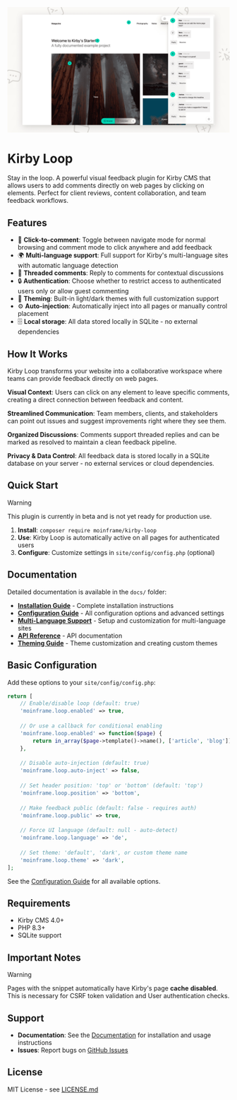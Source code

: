 ![Kirby Loop](kirby-loop.png)
# Kirby Loop

Stay in the loop. A powerful visual feedback plugin for Kirby CMS that allows users to add comments directly on web pages by clicking on elements. Perfect for client reviews, content collaboration, and team feedback workflows.

## Features

- 🎯 **Click-to-comment**: Toggle between navigate mode for normal browsing and comment mode to click anywhere and add feedback
- 🌍 **Multi-language support**: Full support for Kirby's multi-language sites with automatic language detection
- 💬 **Threaded comments**: Reply to comments for contextual discussions
- 🔒 **Authentication**: Choose whether to restrict access to authenticated users only or allow guest commenting
- 🎨 **Theming**: Built-in light/dark themes with full customization support
- ⚙️ **Auto-injection**: Automatically inject into all pages or manually control placement
- 🗄️ **Local storage**: All data stored locally in SQLite - no external dependencies

## How It Works

Kirby Loop transforms your website into a collaborative workspace where teams can provide feedback directly on web pages.

**Visual Context**: Users can click on any element to leave specific comments, creating a direct connection between feedback and content.

**Streamlined Communication**: Team members, clients, and stakeholders can point out issues and suggest improvements right where they see them.

**Organized Discussions**: Comments support threaded replies and can be marked as resolved to maintain a clean feedback pipeline.

**Privacy & Data Control**: All feedback data is stored locally in a SQLite database on your server - no external services or cloud dependencies.

## Quick Start

> [!WARNING]
> This plugin is currently in beta and is not yet ready for production use.


1. **Install**: `composer require moinframe/kirby-loop`
2. **Use**: Kirby Loop is automatically active on all pages for authenticated users
3. **Configure**: Customize settings in `site/config/config.php` (optional)

## Documentation

Detailed documentation is available in the `docs/` folder:

- **[Installation Guide](https://moinfra.me/docs/moinframe-loop/01-installation)** - Complete installation instructions
- **[Configuration Guide](https://moinfra.me/docs/moinframe-loop/02-configuration)** - All configuration options and advanced settings
- **[Multi-Language Support](https://moinfra.me/docs/moinframe-loop/03-multi-language)** - Setup and customization for multi-language sites
- **[API Reference](https://moinfra.me/docs/moinframe-loop/05-api)** - API documentation
- **[Theming Guide](https://moinfra.me/docs/moinframe-loop/04-theming)** - Theme customization and creating custom themes

## Basic Configuration

Add these options to your `site/config/config.php`:

```php
return [
    // Enable/disable loop (default: true)
    'moinframe.loop.enabled' => true,

    // Or use a callback for conditional enabling
    'moinframe.loop.enabled' => function($page) {
        return in_array($page->template()->name(), ['article', 'blog']);
    },

    // Disable auto-injection (default: true)
    'moinframe.loop.auto-inject' => false,

    // Set header position: 'top' or 'bottom' (default: 'top')
    'moinframe.loop.position' => 'bottom',

    // Make feedback public (default: false - requires auth)
    'moinframe.loop.public' => true,

    // Force UI language (default: null - auto-detect)
    'moinframe.loop.language' => 'de',

    // Set theme: 'default', 'dark', or custom theme name
    'moinframe.loop.theme' => 'dark',
];
```

See the [Configuration Guide](https://moinfra.me/docs/moinframe-loop/02-configuration) for all available options.

## Requirements

- Kirby CMS 4.0+
- PHP 8.3+
- SQLite support

## Important Notes

> [!WARNING]
> Pages with the snippet automatically have Kirby's page **cache** **disabled**. This is necessary for CSRF token validation and User authentication checks.


## Support

- **Documentation**: See the [Documentation](https://moinfra.me/docs/moinframe-loop) for installation and usage instructions
- **Issues**: Report bugs on [GitHub Issues](https://github.com/moinframe/kirby-loop/issues)

## License

MIT License - see [LICENSE.md](LICENSE.md)
